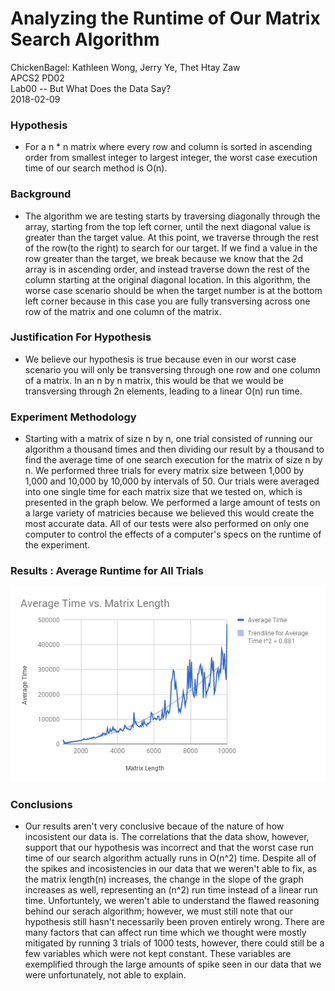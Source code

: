 # Analyzing the Runtime of Our Matrix Search Algorithm 
  ChickenBagel: Kathleen Wong, Jerry Ye, Thet Htay Zaw <br />
  APCS2 PD02 <br />
  Lab00 -- But What Does the Data Say? <br /> 
  2018-02-09
### Hypothesis
  * For a n * n matrix where every row and column is sorted in ascending order from smallest integer to largest integer, the worst case execution time of our search method is O(n).

### Background
  * The algorithm we are testing starts by traversing diagonally through the array, starting
     from the top left corner, until the next diagonal value is greater than the
     target value. At this point, we traverse through the rest of the row(to the right)
     to search for our target. If we find a value in the row greater than the target,
     we break because we know that the 2d array is in ascending order, and instead
     traverse down the rest of the column starting at the original diagonal location.
     In this algorithm, the worse case scenario should be when the target number is at
     the bottom left corner because in this case you are fully transversing across one row of
     the matrix and one column of the matrix. 
### Justification For Hypothesis
   * We believe our hypothesis is true because even in our worst case scenario you will only be transversing through one row and one column of a matrix. In an n by n matrix, this would be that we would be transversing through 2n elements, leading to a linear O(n) run time. 

### Experiment Methodology
  * Starting with a matrix of size n by n, one trial consisted of running
    our algorithm a thousand times and then dividing our result by a thousand to
    find the average time of one search execution for the matrix of size n by n. We performed three trials
    for every matrix size between 1,000 by 1,000 and 10,000 by 10,000 by intervals of
    50. Our trials were averaged into one single time for each matrix size that we tested on,
    which is presented in the graph below. We performed a large amount of tests on a large variety of matricies because we believed this would create the most accurate data. All of our tests were also performed on only one computer to control the effects of a computer's specs on the runtime of the experiment. 


### Results : Average Runtime for All Trials

   ![graph results](chart.png)

### Conclusions
  * Our results aren't very conclusive becaue of the nature of how incosistent our data is. The correlations that the data show, however, support that our hypothesis was incorrect and that the worst case run time of our search algorithm actually runs in O(n^2) time. Despite all of the spikes and incosistencies in our data that we weren't able to fix, as the matrix length(n) increases, the change in the slope of the graph increases as well, representing an (n^2) run time instead of a linear run time. Unfortuntely, we weren't able to understand the flawed reasoning behind our serach algorithm; however, we must still note that our hypothesis still hasn't necessarily been proven entirely wrong. There are many factors that can affect run time which we thought were mostly mitigated by running 3 trials of 1000 tests, however, there could still be a few variables which were not kept constant. These variables are exemplified through the large amounts of spike seen in our data that we were unfortunately, not able to explain.
